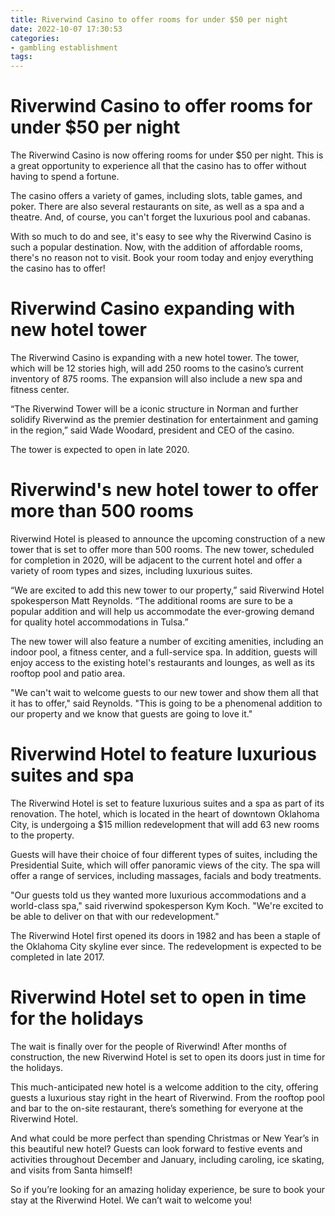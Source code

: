 ```yaml
---
title: Riverwind Casino to offer rooms for under $50 per night 
date: 2022-10-07 17:30:53
categories:
- gambling establishment
tags:
---
```



#  Riverwind Casino to offer rooms for under $50 per night 

The Riverwind Casino is now offering rooms for under $50 per night. This is a great opportunity to experience all that the casino has to offer without having to spend a fortune.

The casino offers a variety of games, including slots, table games, and poker. There are also several restaurants on site, as well as a spa and a theatre. And, of course, you can't forget the luxurious pool and cabanas.

With so much to do and see, it's easy to see why the Riverwind Casino is such a popular destination. Now, with the addition of affordable rooms, there's no reason not to visit. Book your room today and enjoy everything the casino has to offer!

#  Riverwind Casino expanding with new hotel tower 

The Riverwind Casino is expanding with a new hotel tower. The tower, which will be 12 stories high, will add 250 rooms to the casino’s current inventory of 875 rooms. The expansion will also include a new spa and fitness center.

“The Riverwind Tower will be a iconic structure in Norman and further solidify Riverwind as the premier destination for entertainment and gaming in the region,” said Wade Woodard, president and CEO of the casino.

The tower is expected to open in late 2020.

#  Riverwind's new hotel tower to offer more than 500 rooms 

Riverwind Hotel is pleased to announce the upcoming construction of a new tower that is set to offer more than 500 rooms. The new tower, scheduled for completion in 2020, will be adjacent to the current hotel and offer a variety of room types and sizes, including luxurious suites.

“We are excited to add this new tower to our property,” said Riverwind Hotel spokesperson Matt Reynolds. “The additional rooms are sure to be a popular addition and will help us accommodate the ever-growing demand for quality hotel accommodations in Tulsa.”

The new tower will also feature a number of exciting amenities, including an indoor pool, a fitness center, and a full-service spa. In addition, guests will enjoy access to the existing hotel's restaurants and lounges, as well as its rooftop pool and patio area.

"We can't wait to welcome guests to our new tower and show them all that it has to offer," said Reynolds. "This is going to be a phenomenal addition to our property and we know that guests are going to love it."

#  Riverwind Hotel to feature luxurious suites and spa 

The Riverwind Hotel is set to feature luxurious suites and a spa as part of its renovation. The hotel, which is located in the heart of downtown Oklahoma City, is undergoing a $15 million redevelopment that will add 63 new rooms to the property.

Guests will have their choice of four different types of suites, including the Presidential Suite, which will offer panoramic views of the city. The spa will offer a range of services, including massages, facials and body treatments.

"Our guests told us they wanted more luxurious accommodations and a world-class spa," said riverwind spokesperson Kym Koch. "We're excited to be able to deliver on that with our redevelopment."

The Riverwind Hotel first opened its doors in 1982 and has been a staple of the Oklahoma City skyline ever since. The redevelopment is expected to be completed in late 2017.

#  Riverwind Hotel set to open in time for the holidays

The wait is finally over for the people of Riverwind! After months of construction, the new Riverwind Hotel is set to open its doors just in time for the holidays.

This much-anticipated new hotel is a welcome addition to the city, offering guests a luxurious stay right in the heart of Riverwind. From the rooftop pool and bar to the on-site restaurant, there’s something for everyone at the Riverwind Hotel.

And what could be more perfect than spending Christmas or New Year’s in this beautiful new hotel? Guests can look forward to festive events and activities throughout December and January, including caroling, ice skating, and visits from Santa himself!

So if you’re looking for an amazing holiday experience, be sure to book your stay at the Riverwind Hotel. We can’t wait to welcome you!